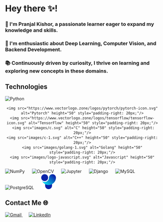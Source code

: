 # Hey there ✨! 

<h3>🌟 I'm Pranjal Kishor, a passionate learner eager to expand my knowledge and skills. </h3>
<h3>🚀 I'm enthusiastic about Deep Learning, Computer Vision, and Backend Development. </h3>
<h3>📚 Continuously driven by curiosity, I thrive on learning and exploring new concepts in these domains. </h3>

## Technologies
<div align="center">
  <p align="left">
    <img src="https://www.vectorlogo.zone/logos/python/python-icon.svg" alt="Python" height="50" style="padding-right: 20px;"/>
   
    <img src="https://www.vectorlogo.zone/logos/pytorch/pytorch-icon.svg" alt="Pytorch" height="50" style="padding-right: 20px;"/>
    <img src="https://www.vectorlogo.zone/logos/tensorflow/tensorflow-icon.svg" alt="TensorFlow" height="50" style="padding-right: 20px;"/>
     <img src="images/c.svg" alt="C" height="50" style="padding-right: 20px;"/>
    <img src="images/c-1.svg" alt="C++" height="50" style="padding-right: 20px;"/>
    <img src="images/golang-1.svg" alt="Golang" height="50" style="padding-right: 20px;"/>
    <img src="images/logo-javascript.svg" alt="Javascript" height="50" style="padding-right: 20px;"/>
   
  </p>
  <p align="left">
    <img src="https://www.vectorlogo.zone/logos/numpy/numpy-icon.svg" alt="NumPy" height="50" style="padding-right: 20px;"/>
    <img src="https://www.vectorlogo.zone/logos/opencv/opencv-icon.svg" alt="OpenCV" height="50" style="padding-right: 20px;"/>
    <img src="https://www.vectorlogo.zone/logos/jupyter/jupyter-icon.svg" alt="Jupyter" height="50" style="padding-right: 20px;"/>
    <img src="https://www.vectorlogo.zone/logos/djangoproject/djangoproject-icon.svg" alt="Django" height="50" style="padding-right: 20px;"/>
    <img src="https://www.vectorlogo.zone/logos/mysql/mysql-icon.svg" alt="MySQL" height="50" style="padding-right: 20px;"/>
    <img src="https://www.vectorlogo.zone/logos/postgresql/postgresql-icon.svg" alt="PostgreSQL" height="50" style="padding-right: 20px;"/>
    <img src="images/ul.svg" alt="Ultralytics" height="50" style="padding-right: 20px;"/>
  </p>
</div>

## Contact Me 🌐

<p>
  <a href="mailto:pkishor_be22@thapar.edu" target="_blank">
    <img src="https://www.vectorlogo.zone/logos/gmail/gmail-ar21.svg" alt="Gmail" height="70"/>
  </a>
  &nbsp;&nbsp;&nbsp;&nbsp;
  <a href="https://www.linkedin.com/in/pranjalkishor/" target="_blank">
    <img src="https://www.vectorlogo.zone/logos/linkedin/linkedin-ar21.svg" alt="LinkedIn" height="70"/>
  </a>
</p>











